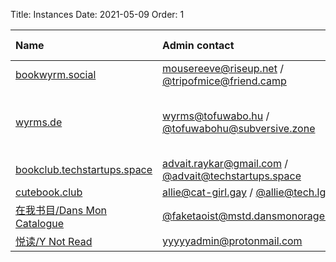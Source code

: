 Title: Instances
Date: 2021-05-09
Order: 1


| Name | Admin contact | Open registration? | Theme |
| :--- | :------------ | :----------------- | :-----|
| [bookwyrm.social](https://bookwyrm.social/) | mousereeve@riseup.net / [@tripofmice@friend.camp](https://friend.camp/@tripofmice) | ❌ | General |
| [wyrms.de](https://wyrms.de/) | wyrms@tofuwabo.hu / [@tofuwabohu@subversive.zone](https://subversive.zone/@tofuwabohu) | ✅ | The Dispossessed (Le Guin) and everything else |
| [bookclub.techstartups.space](https://bookclub.techstartups.space/) | advait.raykar@gmail.com / [@advait@techstartups.space](https://techstartups.space/@advait) | ✅ | Non-fiction |
| [cutebook.club](https://cutebook.club/) | allie@cat-girl.gay / [@allie@tech.lgbt](https://tech.lgbt/@allie) | ✅ | General |
| [在我书目/Dans Mon Catalogue](https://book.dansmonorage.blue/) | [@faketaoist@mstd.dansmonorage.blue](https://mstd.dansmonorage.blue/@faketaoist) | ✅ | General |
| [悦读/Y Not Read](https://yyyyy.club/) | yyyyyadmin@protonmail.com| ✅ | General |
